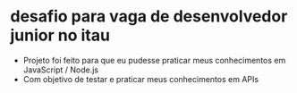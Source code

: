 # desafio para vaga de desenvolvedor junior no itau

- Projeto foi feito para que eu pudesse praticar meus conhecimentos em JavaScript / Node.js
- Com objetivo de testar e praticar meus conhecimentos em APIs 
